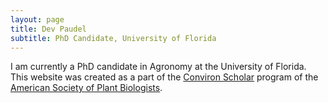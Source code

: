 ```yaml
---
layout: page
title: Dev Paudel
subtitle: PhD Candidate, University of Florida
---
```

I am currently a PhD candidate in Agronomy at the University of Florida.
This website was created as a part of the [Conviron Scholar](https://aspb.org/awards-funding/aspb-awards/aspb-conviron-scholars-program/) program of the [American Society of Plant Biologists](https://aspb.org/).

